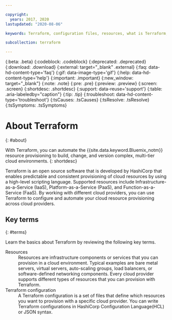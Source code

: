 ```yaml
---

copyright:
  years: 2017, 2020
lastupdated: "2020-08-06"

keywords: Terraform, configuration files, resources, what is Terraform, automation, automate

subcollection: terraform

---
```


{:beta: .beta}
{:codeblock: .codeblock}
{:deprecated: .deprecated}
{:download: .download}
{:external: target="_blank" .external}
{:faq: data-hd-content-type='faq'}
{:gif: data-image-type='gif'}
{:help: data-hd-content-type='help'}
{:important: .important}
{:new_window: target="_blank"}
{:note: .note}
{:pre: .pre}
{:preview: .preview}
{:screen: .screen}
{:shortdesc: .shortdesc}
{:support: data-reuse='support'}
{:table: .aria-labeledby="caption"}
{:tip: .tip}
{:troubleshoot: data-hd-content-type='troubleshoot'}
{:tsCauses: .tsCauses}
{:tsResolve: .tsResolve}
{:tsSymptoms: .tsSymptoms}


# About Terraform
{: #about}

With Terraform, you can automate the {{site.data.keyword.Bluemix_notm}} resource provisioning to build, change, and version complex, multi-tier cloud environments. 
{: shortdesc} 

Terraform is an open source software that is developed by HashiCorp that enables predictable and consistent provisioning of cloud resources by using a high-level scripting language. Supported resources include Infrastructure-as-a-Service (IaaS), Platform-as-a-Service (PaaS), and Function-as-a-Service (FaaS). By working with different cloud providers, you can use Terraform to configure and automate your cloud resource provisioning across cloud providers. 

## Key terms
{: #terms}

Learn the basics about Terraform by reviewing the following key terms.

<dl>
<dt>Resources</dt>
<dd>Resources are infrastructure components or services that you can provision in a cloud environment. Typical examples are bare metal servers, virtual servers, auto-scaling groups, load balancers, or software-defined networking components. Every cloud provider supports different types of resources that you can provision with Terraform. </dd>
<dt>Terraform configuration</dt>
<dd>A Terraform configuration is a set of files that define which resources you want to provision with a specific cloud provider. You can write Terraform configurations in HashiCorp Configuration Language(HCL) or JSON syntax.</dd>
</dl>



